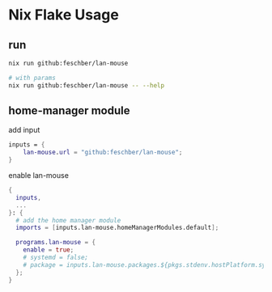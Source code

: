 # Nix Flake Usage

## run

```bash
nix run github:feschber/lan-mouse

# with params
nix run github:feschber/lan-mouse -- --help

```

## home-manager module

add input

```nix
inputs = {
    lan-mouse.url = "github:feschber/lan-mouse";
}
```

enable lan-mouse

``` nix
{
  inputs,
  ...
}: {
  # add the home manager module
  imports = [inputs.lan-mouse.homeManagerModules.default];

  programs.lan-mouse = {
    enable = true;
    # systemd = false;
    # package = inputs.lan-mouse.packages.${pkgs.stdenv.hostPlatform.system}.default
  };
}

```
